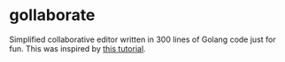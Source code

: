 # gollaborate

Simplified collaborative editor written in 300 lines of Golang code just for fun. This was inspired by  [this tutorial](https://www.socketloop.com/tutorials/golang-serving-http-and-websocket-from-different-ports-in-a-program-example).
